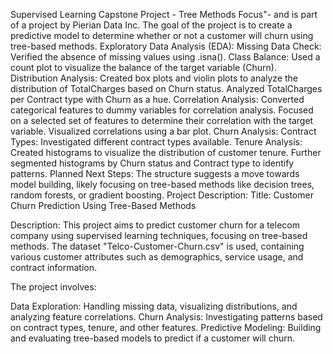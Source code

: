 Supervised Learning Capstone Project - Tree Methods Focus"-
and is part of a project by Pierian Data Inc. The goal of the project is to create a predictive model to determine 
whether or not a customer will churn using tree-based methods.
Exploratory Data Analysis (EDA):
Missing Data Check: Verified the absence of missing values using .isna().
Class Balance: Used a count plot to visualize the balance of the target variable (Churn).
Distribution Analysis:
Created box plots and violin plots to analyze the distribution of TotalCharges based on Churn status.
Analyzed TotalCharges per Contract type with Churn as a hue.
Correlation Analysis:
Converted categorical features to dummy variables for correlation analysis.
Focused on a selected set of features to determine their correlation with the target variable.
Visualized correlations using a bar plot.
Churn Analysis:
Contract Types: Investigated different contract types available.
Tenure Analysis:
Created histograms to visualize the distribution of customer tenure.
Further segmented histograms by Churn status and Contract type to identify patterns.
Planned Next Steps:
The structure suggests a move towards model building, likely focusing on tree-based methods like decision trees, random forests, or gradient boosting.
Project Description:
Title: Customer Churn Prediction Using Tree-Based Methods

Description:
This project aims to predict customer churn for a telecom company using supervised learning techniques, focusing on tree-based methods. The dataset "Telco-Customer-Churn.csv" is used, containing various customer attributes such as demographics, service usage, and contract information.

The project involves:

Data Exploration: Handling missing data, visualizing distributions, and analyzing feature correlations.
Churn Analysis: Investigating patterns based on contract types, tenure, and other features.
Predictive Modeling: Building and evaluating tree-based models to predict if a customer will churn.
